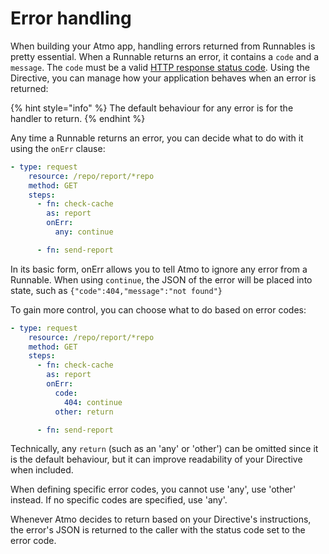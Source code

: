 # Error handling

When building your Atmo app, handling errors returned from Runnables is pretty essential. When a Runnable returns an error, it contains a `code` and a `message`. The `code` must be a valid [HTTP response status code](https://developer.mozilla.org/en-US/docs/Web/HTTP/Status). Using the Directive, you can manage how your application behaves when an error is returned:

{% hint style="info" %}
The default behaviour for any error is for the handler to return.
{% endhint %}

Any time a Runnable returns an error, you can decide what to do with it using the `onErr` clause:

```yaml
- type: request
    resource: /repo/report/*repo
    method: GET
    steps:
      - fn: check-cache
        as: report
        onErr:
          any: continue

      - fn: send-report
```

In its basic form, onErr allows you to tell Atmo to ignore any error from a Runnable. When using `continue`, the JSON of the error will be placed into state, such as `{"code":404,"message":"not found"}`

To gain more control, you can choose what to do based on error codes:

```yaml
- type: request
    resource: /repo/report/*repo
    method: GET
    steps:
      - fn: check-cache
        as: report
        onErr:
          code:
            404: continue
          other: return

      - fn: send-report
```

Technically, any `return` \(such as an 'any' or 'other'\) can be omitted since it is the default behaviour, but it can improve readability of your Directive when included.

When defining specific error codes, you cannot use 'any', use 'other' instead. If no specific codes are specified, use 'any'.

Whenever Atmo decides to return based on your Directive's instructions, the error's JSON is returned to the caller with the status code set to the error code.

